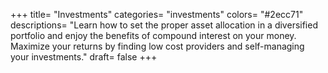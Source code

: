 +++
title= "Investments"
categories= "investments"
colors= "#2ecc71"
descriptions= "Learn how to set the proper asset allocation in a diversified portfolio and enjoy the benefits of compound interest on your money. Maximize your returns by finding low cost providers and self-managing your investments."
draft= false
+++